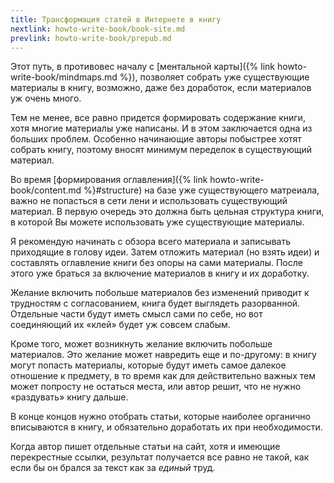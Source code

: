 ```yaml
---
title: Трансформация статей в Интернете в книгу
nextlink: howto-write-book/book-site.md
prevlink: howto-write-book/prepub.md
---
```


Этот путь, в противовес началу с [ментальной карты]({% link
howto-write-book/mindmaps.md %}), позволяет собрать уже существующие
материалы в книгу, возможно, даже без доработок, если материалов уж
очень много.

Тем не менее, все равно придется формировать содержание книги, хотя
многие материалы уже написаны.  И в этом заключается одна из больших
проблем.  Особенно начинающие авторы побыстрее хотят собрать книгу,
поэтому вносят минимум переделок в существующий материал.

Во время [формирования оглавления]({% link
howto-write-book/content.md %}#structure) на базе уже существующего матреиала,
важно не попасться в сети лени и использовать существующий материал.
В первую очередь это должна быть цельная структура книги, в которой Вы
можете использовать уже существующие материалы.

Я рекомендую начинать с обзора всего материала и записывать приходящие
в голову идеи.  Затем отложить материал (но взять идеи) и составлять
оглавление книги без опоры на сами материалы.  После этого уже браться
за включение материалов в книгу и их доработку.

Желание включить побольше материалов без изменений приводит к
трудностям с согласованием, книга будет выглядеть разорванной.
Отдельные части будут иметь смысл сами по себе, но вот соединяющий их
«клей» будет уж совсем слабым.

Кроме того, может возникнуть желание включить побольше материалов.
Это желание может навредить еще и по-другому: в книгу могут попасть
материалы, которые будут иметь самое далекое отношение к предмету, в
то время как для действительно важных тем может попросту не остаться
места, или автор решит, что не нужно «раздувать» книгу дальше.

В конце концов нужно отобрать статьи, которые наиболее органично
вписываются в книгу, и обязательно доработать их при необходимости.

Когда автор пишет отдельные статьи на сайт, хотя и имеющие
перекрестные ссылки, результат получается все равно не такой, как если
бы он брался за текст как за *единый* труд.
